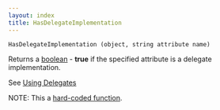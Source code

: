 ```yaml
---
layout: index
title: HasDelegateImplementation
---
```


    HasDelegateImplementation (object, string attribute name)

Returns a [boolean](../types/boolean.html) - **true** if the specified attribute is a delegate implementation.

See [Using Delegates](../types/using_delegates.html)

NOTE: This a [hard-coded function](hardcoded.html).
